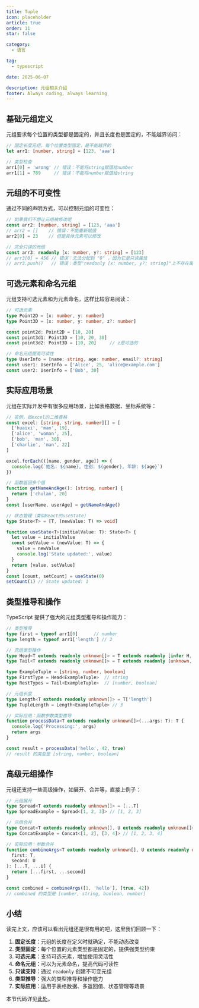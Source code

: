 ```yaml
---
title: Tuple
icon: placeholder
article: true
order: 11
star: false

category:
  - 语言

tag:
  - typescript

date: 2025-06-07

description: 元组相关介绍
footer: Always coding, always learning
---
```


<!-- more -->

## 基础元组定义

元组要求每个位置的类型都是固定的，并且长度也是固定的，不能越界访问：

```typescript
// 固定长度元组，每个位置类型固定，是不能越界的
let arr1: [number, string] = [123, 'aaa']

// 类型检查
arr1[0] = 'wrong' // 错误：不能将string赋值给number
arr1[1] = 789     // 错误：不能将number赋值给string
```

## 元组的不可变性

通过不同的声明方式，可以控制元组的可变性：

```typescript
// 如果我们不想让元组被修改呢
const arr2: [number, string] = [123, 'aaa']
// arr2 = []    // 错误：不能重新赋值
arr2[0] = 23    // 但是具体元素可以修改

// 完全只读的元组
const arr3: readonly [x: number, y?: string] = [123]
// arr3[0] = 456 // 错误：无法分配到 "0" ，因为它是只读属性
// arr3.push()   // 错误：类型"readonly [x: number, y?: string]"上不存在属性"push"
```

## 可选元素和命名元组

元组支持可选元素和为元素命名，这样比较容易阅读：

```typescript
// 可选元素
type Point2D = [x: number, y: number]
type Point3D = [x: number, y: number, z?: number]

const point2d: Point2D = [10, 20]
const point3d1: Point3D = [10, 20, 30]
const point3d2: Point3D = [10, 20]     // z是可选的

// 命名元组提高可读性
type UserInfo = [name: string, age: number, email?: string]
const user1: UserInfo = ['Alice', 25, 'alice@example.com']
const user2: UserInfo = ['Bob', 30]
```

## 实际应用场景

元组在实际开发中有很多应用场景，比如表格数据、坐标系统等：

```typescript
// 实例，如excel的二维表格
const excel: [string, string, number][] = [
  ['huaixi', 'man', 19],
  ['alice', 'woman', 25],
  ['bob', 'man', 30],
  ['charlie', 'man', 22]
]

excel.forEach(([name, gender, age]) => {
  console.log(`姓名: ${name}, 性别: ${gender}, 年龄: ${age}`)
})

// 函数返回多个值
function getNameAndAge(): [string, number] {
  return ['chulan', 20]
}
const [userName, userAge] = getNameAndAge()

// 状态管理（类似React的useState）
type State<T> = [T, (newValue: T) => void]

function useState<T>(initialValue: T): State<T> {
  let value = initialValue
  const setValue = (newValue: T) => {
    value = newValue
    console.log('State updated:', value)
  }
  return [value, setValue]
}
const [count, setCount] = useState(0)
setCount(1) // State updated: 1
```

## 类型推导和操作

TypeScript 提供了强大的元组类型推导和操作能力：

```typescript
// 类型推导
type first = typeof arr1[0]      // number
type length = typeof arr1['length'] // 2

// 元组类型操作
type Head<T extends readonly unknown[]> = T extends readonly [infer H, ...unknown[]] ? H : never
type Tail<T extends readonly unknown[]> = T extends readonly [unknown, ...infer T] ? T : []

type ExampleTuple = [string, number, boolean]
type FirstType = Head<ExampleTuple>  // string
type RestTypes = Tail<ExampleTuple>  // [number, boolean]

// 元组长度
type Length<T extends readonly unknown[]> = T['length']
type TupleLength = Length<ExampleTuple> // 3

// 实际应用：函数参数类型推导
function processData<T extends readonly unknown[]>(...args: T): T {
  console.log('Processing:', args)
  return args
}

const result = processData('hello', 42, true)
// result 的类型是 [string, number, boolean]
```

## 高级元组操作

元组还支持一些高级操作，如展开、合并等，直接上例子：

```typescript
// 元组展开
type Spread<T extends readonly unknown[]> = [...T]
type SpreadExample = Spread<[1, 2, 3]> // [1, 2, 3]

// 元组合并
type Concat<T extends readonly unknown[], U extends readonly unknown[]> = [...T, ...U]
type ConcatExample = Concat<[1, 2], [3, 4]> // [1, 2, 3, 4]

// 实际应用：参数合并
function combineArgs<T extends readonly unknown[], U extends readonly unknown[]>(
  first: T,
  second: U
): [...T, ...U] {
  return [...first, ...second]
}

const combined = combineArgs([1, 'hello'], [true, 42])
// combined 的类型是 [number, string, boolean, number]
```

## 小结

读完上文，应该可以看出元组还是很有用的吧，这里我们回顾一下：

1. **固定长度**：元组的长度在定义时就确定，不能动态改变
2. **类型固定**：每个位置的元素类型都是固定的，提供强类型约束
3. **可选元素**：支持可选元素，增加使用灵活性
4. **命名元组**：可以为元素命名，提高代码可读性
5. **只读支持**：通过 `readonly` 创建不可变元组
6. **类型推导**：强大的类型推导和操作能力
7. **实际应用**：适用于表格数据、多返回值、状态管理等场景

本节代码详见[此处](https://github.com/KBchulan/ClBlogs-Src/blob/main/blogs-main/typescript/11-tuple/index.ts)。


